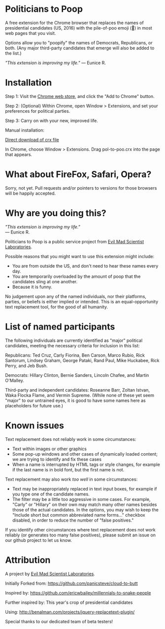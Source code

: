 Politicians to Poop
=============

A free extension for the Chrome browser that replaces the names of presidential candidates (US, 2016) with the pile-of-poo emoji (💩) in most web pages that you visit.

Options allow you to "poopify" the names of Democrats, Republicans, or both. (Any major third-party candidates that emerge will also be added to the list.) 
 

*"This extension is improving my life."*
	&mdash; Eunice R.



Installation
=============

Step 1: Visit the [Chrome web store](https://chrome.google.com/webstore/detail/politicians-to-poop/fghbpihcplaofldgkofhbbcgdfgikcnp), and click the "Add to Chrome" button. 

Step 2: (Optional) Within Chrome, open Window > Extensions, and set your preferences for political parties.

Step 3: Carry on with your new, improved life. 




Manual installation: 

[Direct download of crx file](https://github.com/evil-mad/politicians-to-poop/blob/master/pol-to-poo.crx?raw=true)

In Chrome, choose Window > Extensions. Drag pol-to-poo.crx into the page that appears.



What about FireFox, Safari, Opera?
=============

Sorry, not yet. Pull requests and/or pointers to versions for those browsers will be happily accepted.



Why are you doing this?
=============


<i>"This extension is improving my life."</i><br />
	&mdash; Eunice R.


Politicians to Poop is a public service project from <a href="http://www.evilmadscientist.com" title="Evil Mad Scientist Laboratories">Evil Mad Scientist Laboratories</a>. 

Possible reasons that you might want to use this extension might include:

* You are from outside the US, and don't need to hear these names every day.
* You are temporarily overloaded by the amount of poop that the candidates sling at one another.
* Because it is funny.


No judgement upon any of the named individuals, nor their platforms, parties, or beliefs is either implied or intended. This is an equal-opportunity text replacement tool, for the good of all humanity.


List of named participants
=============

The following individuals are currently identified as "major" political candidates, meeting the necessary criteria for inclusion in this list:

Republicans: Ted Cruz, Carly Fiorina, Ben Carson, Marco Rubio, Rick Santorum, Lindsey Graham, George Pataki, Rand Paul, Mike Huckabee, Rick Perry, and Jeb Bush.

Democrats: Hillary Clinton, Bernie Sanders, Lincoln Chafee, and Martin O'Malley.

Third-party and independent candidates: Roseanne Barr, Zoltan Istvan, Waka Flocka Flame, and Vermin Supreme. (While none of these yet seem "major" to our untrained eyes, it is good to have some names here as placeholders for future use.)



Known issues
=============

Text replacement does not reliably work in some circumstances:
* Text within images or other graphics
* Some pop-up windows and other cases of dynamically loaded content; we are trying to identify and fix these cases
* When a name is interrupted by HTML tags or style changes, for example if the last name is in bold font, but the first name is not.

Text replacement may also work *too well* in some circumstances:
* Text may be inappropriately replaced in text input boxes, for example if you type one of the candidate names.
* The filter may be a little too aggressive in some cases. For example, "Carly" or "Hillary" on their own may match many other names besides those of the actual candidates. In the options, you may wish to keep the "Include short but common abbreviated name forms..." checkbox disabled, in order to reduce the number of "false positives."

If you identify other circumstances where text replacement does not work reliably (or generates too many false positives), please submit an issue on our github project to let us know.





Attribution
=============

A project by <a href="http://www.evilmadscientist.com" title="Evil Mad Scientist Laboratories">Evil Mad Scientist Laboratories</a>.

Initially Forked from: https://github.com/panicsteve/cloud-to-butt

Inspired by: https://github.com/ericwbailey/millennials-to-snake-people

Further inspired by: This year's crop of presidential candidates

Using: http://benalman.com/projects/jquery-replacetext-plugin/

Special thanks to our dedicated team of beta testers!
